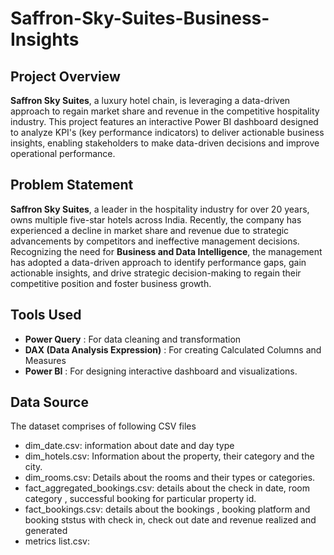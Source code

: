 # Saffron-Sky-Suites-Business-Insights

## Project Overview 
**Saffron Sky Suites**, a luxury hotel chain, is leveraging a data-driven approach to regain market share and revenue in the competitive hospitality industry. This project features an interactive Power BI dashboard designed to analyze KPI's (key performance indicators) to deliver actionable business insights, enabling stakeholders to make data-driven decisions and improve operational performance.

## Problem Statement 
**Saffron Sky Suites**, a leader in the hospitality industry for over 20 years, owns multiple five-star hotels across India. Recently, the company has experienced a decline in market share and revenue due to strategic advancements by competitors and ineffective management decisions. Recognizing the need for **Business and Data Intelligence**, the management has adopted a data-driven approach to identify performance gaps, gain actionable insights, and drive strategic decision-making to regain their competitive position and foster business growth.

## Tools Used 
- **Power Query** : For data cleaning and transformation
- **DAX (Data Analysis Expression)** : For creating Calculated Columns and Measures
- **Power BI** : For designing interactive dashboard and visualizations.

## Data Source 
The dataset comprises of following CSV files 
- dim_date.csv: information about date and day type
- dim_hotels.csv: Information about the property, their category and the city.
- dim_rooms.csv: Details about the rooms and their types or categories.
- fact_aggregated_bookings.csv: details about the check in date, room category , successful booking for particular property id.
- fact_bookings.csv: details about the bookings , booking platform and booking ststus with check in, check out date and revenue realized and generated 
- metrics list.csv: 





